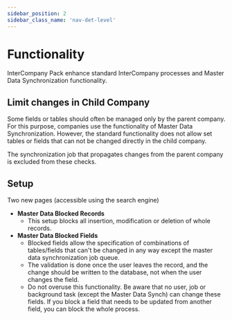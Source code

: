 ```yaml
---
sidebar_position: 2
sidebar_class_name: 'nav-det-level'
---
```


# Functionality

InterCompany Pack enhance standard InterCompany processes and Master Data Synchronization functionality.

## Limit changes in Child Company

Some fields or tables should often be managed only by the parent company. For this purpose, companies use the functionality of Master Data Synchronization. However, the standard functionality does not allow set tables or fields that can not be changed directly in the child company.

The synchronization job that propagates changes from the parent company is excluded from these checks.

## Setup

Two new pages (accessible using the search engine)

- **Master Data Blocked Records**
  - This setup blocks all insertion, modification or deletion of whole records.
- **Master Data Blocked Fields**
  - Blocked fields allow the specification of combinations of tables/fields that can't be changed in any way except the master data synchronization job queue.
  - The validation is done once the user leaves the record, and the change should be written to the database, not when the user changes the field.
  - Do not overuse this functionality. Be aware that no user, job or background task (except the Master Data Synch) can change these fields. If you block a field that needs to be updated from another field, you can block the whole process.
